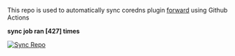 This repo is used to automatically sync coredns plugin [forward](https://github.com/QZLin/forward) using Github Actions

**sync job ran [427] times**

[![Sync Repo](https://github.com/QZLin/coredns-extract/actions/workflows/sync.yaml/badge.svg)](https://github.com/QZLin/coredns-extract/actions/workflows/sync.yaml)
